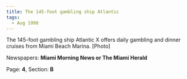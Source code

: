 ```yaml
---  
title: The 145-foot gambling ship Atlantic  
tags:  
  - Aug 1990  
---  
```

  
The 145-foot gambling ship Atlantic X offers daily gambling and dinner cruises from Miami Beach Marina. [Photo]  
  
Newspapers: **Miami Morning News or The Miami Herald**  
  
Page: **4**, Section: **B** 
